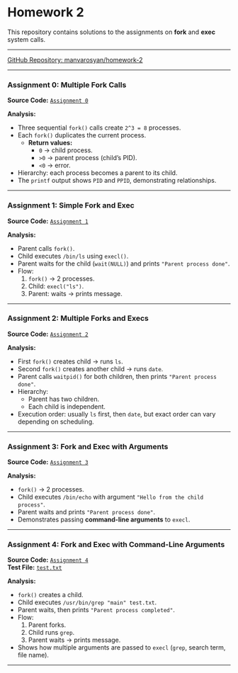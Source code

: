 # Homework 2

This repository contains solutions to the assignments on **fork** and **exec** system calls.  

---
[GitHub Repository: manvarosyan/homework-2](https://github.com/manvarosyan/homework-2)

---

### Assignment 0: Multiple Fork Calls
**Source Code:** [`Assignment 0`](multi_fork_seq.c)

**Analysis:**
- Three sequential `fork()` calls create `2^3 = 8` processes.
- Each `fork()` duplicates the current process.  
  - **Return values:**  
    - `0` → child process.  
    - `>0` → parent process (child’s PID).  
    - `<0` → error.  
- Hierarchy: each process becomes a parent to its child.  
- The `printf` output shows `PID` and `PPID`, demonstrating relationships.

---

### Assignment 1: Simple Fork and Exec
**Source Code:** [`Assignment 1`](simple_fork_exec.c)

**Analysis:**
- Parent calls `fork()`.  
- Child executes `/bin/ls` using `execl()`.  
- Parent waits for the child (`wait(NULL)`) and prints `"Parent process done"`.  
- Flow:  
  1. `fork()` → 2 processes.  
  2. Child: `execl("ls")`.  
  3. Parent: waits → prints message.

---

### Assignment 2: Multiple Forks and Execs
**Source Code:** [`Assignment 2`](multiple_forks_execs.c)

**Analysis:**
- First `fork()` creates child → runs `ls`.  
- Second `fork()` creates another child → runs `date`.  
- Parent calls `waitpid()` for both children, then prints `"Parent process done"`.  
- Hierarchy:  
  - Parent has two children.  
  - Each child is independent.  
- Execution order: usually `ls` first, then `date`, but exact order can vary depending on scheduling.

---

### Assignment 3: Fork and Exec with Arguments
**Source Code:** [`Assignment 3`](fork_exec_with_argumanets.c)

**Analysis:**
- `fork()` → 2 processes.  
- Child executes `/bin/echo` with argument `"Hello from the child process"`.  
- Parent waits and prints `"Parent process done"`.  
- Demonstrates passing **command-line arguments** to `execl`.

---

### Assignment 4: Fork and Exec with Command-Line Arguments
**Source Code:** [`Assignment 4`](fork_exec_command_line.c)  
**Test File:** [`test.txt`](test.txt)

**Analysis:**
- `fork()` creates a child.  
- Child executes `/usr/bin/grep "main" test.txt`.  
- Parent waits, then prints `"Parent process completed"`.  
- Flow:  
  1. Parent forks.  
  2. Child runs `grep`.  
  3. Parent waits → prints message.  
- Shows how multiple arguments are passed to `execl` (`grep`, search term, file name).

---

